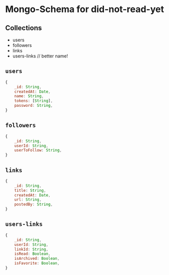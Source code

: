 # Mongo-Schema for did-not-read-yet

## Collections

-   users
-   followers
-   links
-   users-links // better name!

## `users`

```js
{
    _id: String,
    createdAt: Date,
    name: String,
    tokens: [String],
    password: String,
}
```

## `followers`

```js
{
    _id: String,
    userId: String,
    userToFollow: String,
}
```

## `links`

```js
{
    _id: String,
    title: String,
    createdAt: Date,
    url: String,
    postedBy: String,
}
```

## `users-links`

```js
{
    _id: String,
    userId: String,
    linkId: String,
    isRead: Boolean,
    isArchived: Boolean,
    isFavorite: Boolean,
}
```
